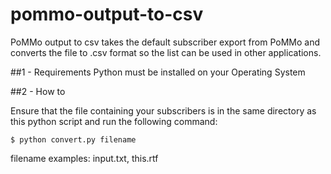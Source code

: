 # pommo-output-to-csv
PoMMo output to csv takes the default subscriber export from PoMMo and converts the file to .csv format so the list can be used in other applications.

##1 - Requirements
Python must be installed on your Operating System

##2 - How to

Ensure that the file containing your subscribers is in the same directory as this python script and run the following command:

    $ python convert.py filename

filename examples: input.txt, this.rtf

